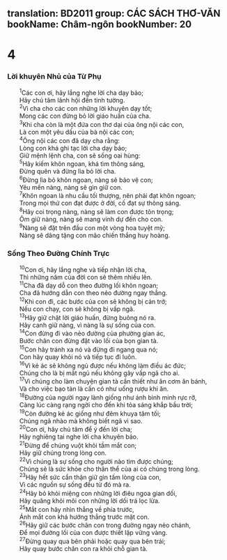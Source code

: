 translation: BD2011
group: CÁC SÁCH THƠ-VĂN
bookName: Châm-ngôn 
bookNumber: 20
-------

<div class="title"><h1>4</h1><h3>Lời khuyên Nhủ của Từ Phụ</h3></div>
<span class="verse ch_4_1">  <sup>1</sup>Các con ơi, hãy lắng nghe lời cha dạy bảo;<br/>  Hãy chú tâm lãnh hội đến tinh tường.<br/></span>
<span class="verse ch_4_2">  <sup>2</sup>Vì cha cho các con những lời khuyên dạy tốt;<br/>  Mong các con đừng bỏ lời giáo huấn của cha.<br/></span>
<span class="verse ch_4_3">  <sup>3</sup>Khi cha còn là một đứa con thơ dại của ông nội các con,<br/>  Là con một yêu dấu của bà nội các con;<br/></span>
<span class="verse ch_4_4">  <sup>4</sup>Ông nội các con đã dạy cha rằng:<br/>  Lòng con khá ghi tạc lời cha dạy bảo;<br/>  Giữ mệnh lệnh cha, con sẽ sống oai hùng:<br/></span>
<span class="verse ch_4_5">  <sup>5</sup>Hãy kiếm khôn ngoan, khá tìm thông sáng,<br/>  Ðừng quên và đừng lìa bỏ lời cha.<br/></span>
<span class="verse ch_4_6">  <sup>6</sup>Ðừng lìa bỏ khôn ngoan, nàng sẽ bảo vệ con;<br/>  Yêu mến nàng, nàng sẽ gìn giữ con.<br/></span>
<span class="verse ch_4_7">  <sup>7</sup>Khôn ngoan là nhu cầu tối thượng, nên phải đạt khôn ngoan;<br/>  Trong mọi thứ con đạt được ở đời, cố đạt sự thông sáng.<br/></span>
<span class="verse ch_4_8">  <sup>8</sup>Hãy coi trọng nàng, nàng sẽ làm con được tôn trọng;<br/>  Ôm giữ nàng, nàng sẽ mang vinh dự đến cho con.<br/></span>
<span class="verse ch_4_9">  <sup>9</sup>Nàng sẽ đặt trên đầu con một vòng hoa tuyệt mỹ;<br/>  Nàng sẽ dâng tặng con mão chiến thắng huy hoàng.<br/></span>
<div class="title"><h3>Sống Theo Ðường Chính Trực</h3></div>
<span class="verse ch_4_10">  <sup>10</sup>Con ơi, hãy lắng nghe và tiếp nhận lời cha,<br/>  Thì những năm của đời con sẽ thêm nhiều lên.<br/></span>
<span class="verse ch_4_11">  <sup>11</sup>Cha đã dạy dỗ con theo đường lối khôn ngoan;<br/>  Cha đã hướng dẫn con theo nẻo đường ngay thẳng.<br/></span>
<span class="verse ch_4_12">  <sup>12</sup>Khi con đi, các bước của con sẽ không bị cản trở;<br/>  Nếu con chạy, con sẽ không bị vấp ngã.<br/></span>
<span class="verse ch_4_13">  <sup>13</sup>Hãy giữ chặt lời giáo huấn, đừng buông nó ra.<br/>  Hãy canh giữ nàng, vì nàng là sự sống của con.<br/></span>
<span class="verse ch_4_14">  <sup>14</sup>Con đừng đi vào nẻo đường của phường gian ác,<br/>  Bước chân con đừng đặt vào lối của bọn gian tà.<br/></span>
<span class="verse ch_4_15">  <sup>15</sup>Con hãy tránh xa nó và đừng đi ngang qua nó;<br/>  Con hãy quay khỏi nó và tiếp tục đi luôn.<br/></span>
<span class="verse ch_4_16">  <sup>16</sup>Vì kẻ ác sẽ không ngủ được nếu không làm điều ác đức;<br/>  Chúng cho là bị mất ngủ nếu không gây vấp ngã cho ai.<br/></span>
<span class="verse ch_4_17">  <sup>17</sup>Vì chúng cho làm chuyện gian tà cần thiết như ăn cơm ăn bánh,<br/>  Và cho việc bạo tàn là cần có như uống rượu khi ăn.<br/></span>
<span class="verse ch_4_18">  <sup>18</sup>Ðường của người ngay lành giống như ánh bình minh rực rỡ,<br/>  Càng lúc càng rạng ngời cho đến khi tỏa sáng khắp bầu trời;<br/></span>
<span class="verse ch_4_19">  <sup>19</sup>Còn đường kẻ ác giống như đêm khuya tăm tối;<br/>  Chúng ngã nhào mà không biết ngã vì sao.<br/></span>
<span class="verse ch_4_20">  <sup>20</sup>Con ơi, hãy chú tâm để ý đến lời cha;<br/>  Hãy nghiêng tai nghe lời cha khuyên bảo.<br/></span>
<span class="verse ch_4_21">  <sup>21</sup>Ðừng để chúng vuột khỏi tầm mắt con;<br/>  Hãy giữ chúng trong lòng con.<br/></span>
<span class="verse ch_4_22">  <sup>22</sup>Vì chúng là sự sống cho người nào tìm được chúng;<br/>  Chúng sẽ là sức khỏe cho thân thể của ai có chúng trong lòng.<br/></span>
<span class="verse ch_4_23">  <sup>23</sup>Hãy hết sức cẩn thận giữ gìn tấm lòng của con,<br/>  Vì các nguồn sự sống đều từ đó mà ra.<br/></span>
<span class="verse ch_4_24">  <sup>24</sup>Hãy bỏ khỏi miệng con những lời điêu ngoa gian dối,<br/>  Hãy quăng khỏi môi con những lời dối trá lọc lừa.<br/></span>
<span class="verse ch_4_25">  <sup>25</sup>Mắt con hãy nhìn thẳng về phía trước,<br/>  Ánh mắt con khá hướng thẳng trước mặt con.<br/></span>
<span class="verse ch_4_26">  <sup>26</sup>Hãy giữ các bước chân con trong đường ngay nẻo chánh,<br/>  Ðể mọi đường lối của con được thiết lập vững vàng.<br/></span>
<span class="verse ch_4_27">  <sup>27</sup>Ðừng quay qua bên phải hoặc quay qua bên trái;<br/>  Hãy quay bước chân con ra khỏi chỗ gian tà.<br/></span>
